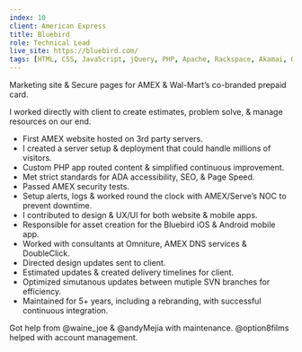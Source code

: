 ```yaml
---
index: 10
client: American Express
title: Bluebird
role: Technical Lead
live_site: https://bluebird.com/
tags: [HTML, CSS, JavaScript, jQuery, PHP, Apache, Rackspace, Akamai, Omniture, Google Analytics, YouTube JavaScript API, SVN, Jira, Trello, Linux, Redhat, BeanstalkApp, Load Balancers, Ant Build, MacPorts, Xcode, Android SDK, Eclipse IDE, Adobe Photoshop, Adobe Illustrator, Twitter Card, Open Graph Protocol, SEO, Bing Webmaster]
---
```

Marketing site & Secure pages for AMEX & Wal-Mart’s co-branded prepaid card.

I worked directly with client to create estimates, problem solve, & manage resources on our end.

* First AMEX website hosted on 3rd party servers.
* I created a server setup & deployment that could handle millions of visitors.
* Custom PHP app routed content & simplified continuous improvement.
* Met strict standards for ADA accessibility, SEO, & Page Speed.
* Passed AMEX security tests.
* Setup alerts, logs & worked round the clock with AMEX/Serve’s NOC to prevent downtime.
* I contributed to design & UX/UI for both website & mobile apps.
* Responsible for asset creation for the Bluebird iOS & Android mobile app.
* Worked with consultants at Omniture, AMEX DNS services & DoubleClick.
* Directed design updates sent to client.
* Estimated updates & created delivery timelines for client.
* Optimized simutanous updates between mutiple SVN branches for efficiency.
* Maintained for 5+ years, including a rebranding, with successful continuous integration.

Got help from @waine_joe & @andyMejia with maintenance. @option8films helped with account management.

